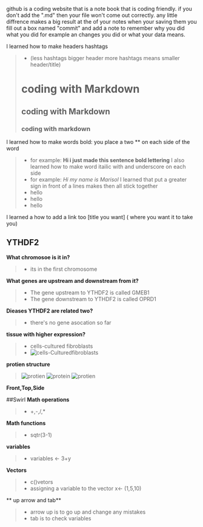 github is a coding website that is a note book that is coding friendly.
if you don't add the ".md" then your file won't come out correctly. any little diffrence makes a big result 
at the of your notes when your saving them you fill out a box named "commit" and add a note to remember why you did what you did for example an changes you did or what your data means.

I learned how to make headers hashtags 
  > * (less hashtags bigger header more hashtags means smaller header/title)
># coding with Markdown
> ## coding with Markdown 
> ### coding with markdown
I learned how to make words bold: you place a two ** on each side of the word 
 > * for example: **Hi i just made this sentence bold lettering**
I also learned how to make word itailic with and underscore on each side 
 > * for example: _Hi my name is Marisol_
I learned that put a greater sign in front of a lines makes then all stick together
 > * hello 
 > * hello 
 > * hello 

I learned a how to add a link too [title you want]  ( where you want it to take you) 


## YTHDF2 
**What chromosoe is it in?**
 > * its in the first chromosome 

**What genes are upstream and downstream from it?**
 > * The gene upstream to YTHDF2 is called GMEB1
 > * The gene downstream to YTHDF2 is called OPRD1

**Dieases YTHDF2 are related two?**
 > * there's no gene asocation so far

**tissue with higher expression?**
 > * cells-cultured fibroblasts 
 > * ![cells-Culturedfibroblasts](https://genome.ucsc.edu/trash/hgc/gtexGene_genome_33d54_f4e3d0.png) 
 
**protien structure** 
 > ![protien](https://modbase.compbio.ucsf.edu/modbase-cgi/image/modbase.jpg?database_id=Q9Y5A9) ![protein](https://modbase.compbio.ucsf.edu/modbase-cgi/image/modbase.jpg?database_id=Q9Y5A9&axis=x&degree=90) ![protien](https://modbase.compbio.ucsf.edu/modbase-cgi/image/modbase.jpg?database_id=Q9Y5A9&axis=y&degree=90)
 
 **Front,Top,Side**

##Swirl
**Math operations**
 > * +,-,/,* 

**Math functions**
 > * sqtr(3-1) 

**variables**
> * variables <- 3+y 

**Vectors** 
 > * c()vetors 
 > * assigning a variable to the vector x<- (1,5,10)
 
** up arrow and tab**
 > * arrow up is to go up and change any mistakes
 > * tab is to check variables 
